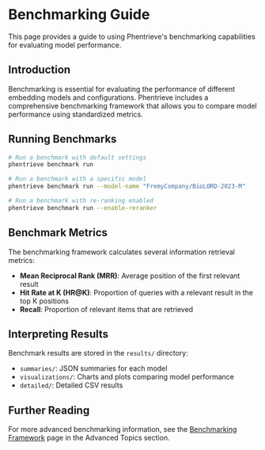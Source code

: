 # Benchmarking Guide

This page provides a guide to using Phentrieve's benchmarking capabilities for evaluating model performance.

## Introduction

Benchmarking is essential for evaluating the performance of different embedding models and configurations. Phentrieve includes a comprehensive benchmarking framework that allows you to compare model performance using standardized metrics.

## Running Benchmarks

```bash
# Run a benchmark with default settings
phentrieve benchmark run

# Run a benchmark with a specific model
phentrieve benchmark run --model-name "FremyCompany/BioLORD-2023-M"

# Run a benchmark with re-ranking enabled
phentrieve benchmark run --enable-reranker
```

## Benchmark Metrics

The benchmarking framework calculates several information retrieval metrics:

- **Mean Reciprocal Rank (MRR)**: Average position of the first relevant result
- **Hit Rate at K (HR@K)**: Proportion of queries with a relevant result in the top K positions
- **Recall**: Proportion of relevant items that are retrieved

## Interpreting Results

Benchmark results are stored in the `results/` directory:

- `summaries/`: JSON summaries for each model
- `visualizations/`: Charts and plots comparing model performance
- `detailed/`: Detailed CSV results

## Further Reading

For more advanced benchmarking information, see the [Benchmarking Framework](../advanced-topics/benchmarking-framework.md) page in the Advanced Topics section.

